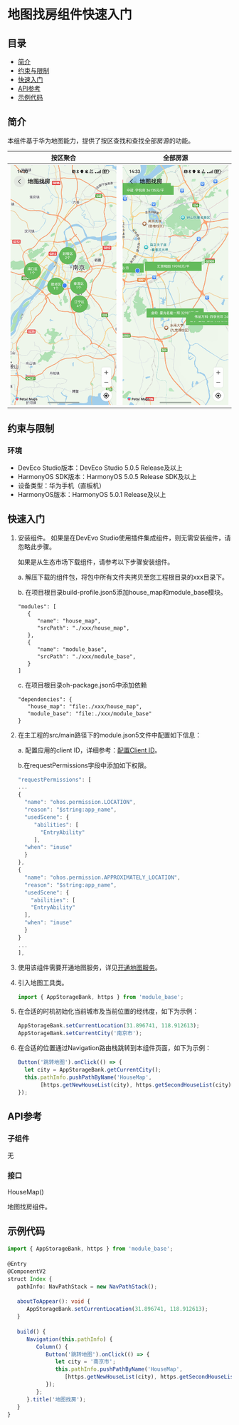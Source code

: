 # 地图找房组件快速入门

## 目录

- [简介](#简介)
- [约束与限制](#约束与限制)
- [快速入门](#快速入门)
- [API参考](#API参考)
- [示例代码](#示例代码)

## 简介

本组件基于华为地图能力，提供了按区查找和查找全部房源的功能。

| 按区聚合                                              | 全部房源                                           |
|---------------------------------------------------|------------------------------------------------|
| <img src="./screenshots/cluster.png" width="300"> | <img src="./screenshots/info.png" width="300"> |

## 约束与限制
### 环境
* DevEco Studio版本：DevEco Studio 5.0.5 Release及以上
* HarmonyOS SDK版本：HarmonyOS 5.0.5 Release SDK及以上
* 设备类型：华为手机（直板机）
* HarmonyOS版本：HarmonyOS 5.0.1 Release及以上

## 快速入门

1. 安装组件。
   如果是在DevEvo Studio使用插件集成组件，则无需安装组件，请忽略此步骤。

   如果是从生态市场下载组件，请参考以下步骤安装组件。

   a. 解压下载的组件包，将包中所有文件夹拷贝至您工程根目录的xxx目录下。

   b. 在项目根目录build-profile.json5添加house_map和module_base模块。
   ```
   "modules": [
      {
         "name": "house_map",
         "srcPath": "./xxx/house_map",
      },
      {
         "name": "module_base",
         "srcPath": "./xxx/module_base",
      }
   ]
   ```
   c. 在项目根目录oh-package.json5中添加依赖
   ```
   "dependencies": {
      "house_map": "file:./xxx/house_map",
      "module_base": "file:./xxx/module_base"
   }
   ```

2. 在主工程的src/main路径下的module.json5文件中配置如下信息：

   a. 配置应用的client ID，详细参考：[配置Client ID](https://developer.huawei.com/consumer/cn/doc/harmonyos-guides/account-client-id)。

   b.在requestPermissions字段中添加如下权限。
   ```typescript
   "requestPermissions": [
   ...
   {
     "name": "ohos.permission.LOCATION",
     "reason": "$string:app_name",
     "usedScene": {
        "abilities": [
          "EntryAbility"
        ],
     "when": "inuse"
     }
   },
   {
     "name": "ohos.permission.APPROXIMATELY_LOCATION",
     "reason": "$string:app_name",
     "usedScene": {
       "abilities": [
       "EntryAbility"
     ],
     "when": "inuse"
     }
   }
   ...
   ],
   ```

3. 使用该组件需要开通地图服务，详见[开通地图服务](https://developer.huawei.com/consumer/cn/doc/harmonyos-guides/map-config-agc)。

4. 引入地图工具类。
   ```typescript
   import { AppStorageBank, https } from 'module_base';
   ```

5. 在合适的时机初始化当前城市及当前位置的经纬度，如下为示例：
   ```typescript
   AppStorageBank.setCurrentLocation(31.896741, 118.912613);
   AppStorageBank.setCurrentCity('南京市');
   ```

6. 在合适的位置通过Navigation路由栈跳转到本组件页面，如下为示例：
   ```typescript
   Button('跳转地图').onClick(() => {
     let city = AppStorageBank.getCurrentCity();
     this.pathInfo.pushPathByName('HouseMap',
          [https.getNewHouseList(city), https.getSecondHouseList(city), https.getRentHouseList(city)]);
   });
   ```

## API参考

### 子组件

无

### 接口

HouseMap()

地图找房组件。

## 示例代码

```typescript
import { AppStorageBank, https } from 'module_base';

@Entry
@ComponentV2
struct Index {
   pathInfo: NavPathStack = new NavPathStack();

   aboutToAppear(): void {
      AppStorageBank.setCurrentLocation(31.896741, 118.912613);
   }

   build() {
      Navigation(this.pathInfo) {
         Column() {
            Button('跳转地图').onClick(() => {
               let city = '南京市';
               this.pathInfo.pushPathByName('HouseMap',
                  [https.getNewHouseList(city), https.getSecondHouseList(city), https.getRentHouseList(city)]);
            });
         };
      }.title('地图找房');
   }
}
```
